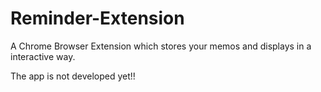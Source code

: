 # Reminder-Extension
A Chrome Browser Extension which stores your memos and displays in a interactive way.

<p>The app is not developed yet!!</p>
